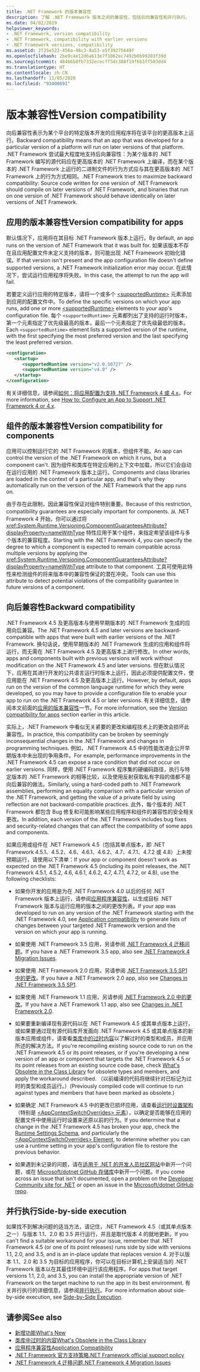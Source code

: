 ```yaml
---
title: .NET Framework 的版本兼容性
description: 了解 .NET Framework 版本之间的兼容性，包括后向兼容性和并行执行。
ms.date: 04/02/2019
helpviewer_keywords:
- .NET Framework, version compatibility
- .NET Framework, compatibility with earlier versions
- .NET Framework versions, compatibility
ms.assetid: 2f25e522-456a-48c3-8a53-e5f39275649f
ms.openlocfilehash: 2be9c4e12d6a613e7f1062ec7492b0b99203f39d
ms.sourcegitcommit: 48466b8fb7332ececff5dc388f19f6b3ff503dd4
ms.translationtype: HT
ms.contentlocale: zh-CN
ms.lasthandoff: 11/05/2020
ms.locfileid: "93400691"
---
```

# <a name="version-compatibility"></a><span data-ttu-id="d89dc-103">版本兼容性</span><span class="sxs-lookup"><span data-stu-id="d89dc-103">Version compatibility</span></span>

<span data-ttu-id="d89dc-104">向后兼容性表示为某个平台的特定版本开发的应用程序将在该平台的更高版本上运行。</span><span class="sxs-lookup"><span data-stu-id="d89dc-104">Backward compatibility means that an app that was developed for a particular version of a platform will run on later versions of that platform.</span></span> <span data-ttu-id="d89dc-105">.NET Framework 尝试最大程度地支持后向兼容性：为某个版本的 .NET Framework 编写的源代码应在更高版本的 .NET Framework 上编译，而在某个版本的 .NET Framework 上运行的二进制文件的行为方式应与其在更高版本的 .NET Framework 上的行为方式相同。</span><span class="sxs-lookup"><span data-stu-id="d89dc-105">.NET Framework tries to maximize backward compatibility: Source code written for one version of .NET Framework should compile on later versions of .NET Framework, and binaries that run on one version of .NET Framework should behave identically on later versions of .NET Framework.</span></span>

## <a name="version-compatibility-for-apps"></a><a name="Apps"></a> <span data-ttu-id="d89dc-106">应用的版本兼容性</span><span class="sxs-lookup"><span data-stu-id="d89dc-106">Version compatibility for apps</span></span>

<span data-ttu-id="d89dc-107">默认情况下，应用将在其目标 .NET Framework 版本上运行。</span><span class="sxs-lookup"><span data-stu-id="d89dc-107">By default, an app runs on the version of .NET Framework that it was built for.</span></span> <span data-ttu-id="d89dc-108">如果该版本不存在且应用配置文件未定义支持的版本，则可能出现 .NET Framework 初始化错误。</span><span class="sxs-lookup"><span data-stu-id="d89dc-108">If that version isn't present and the app configuration file doesn't define supported versions, a .NET Framework initialization error may occur.</span></span> <span data-ttu-id="d89dc-109">在此情况下，尝试运行应用程序将失败。</span><span class="sxs-lookup"><span data-stu-id="d89dc-109">In this case, the attempt to run the app will fail.</span></span>

<span data-ttu-id="d89dc-110">若要定义运行应用的特定版本，请将一个或多个 [\<supportedRuntime>](../configure-apps/file-schema/startup/supportedruntime-element.md) 元素添加到应用的配置文件中。</span><span class="sxs-lookup"><span data-stu-id="d89dc-110">To define the specific versions on which your app runs, add one or more [\<supportedRuntime>](../configure-apps/file-schema/startup/supportedruntime-element.md) elements to your app's configuration file.</span></span> <span data-ttu-id="d89dc-111">每个 `<supportedRuntime>` 元素都列出了支持的运行时版本，第一个元素指定了优先级最高的版本，最后一个元素指定了优先级最低的版本。</span><span class="sxs-lookup"><span data-stu-id="d89dc-111">Each `<supportedRuntime>` element lists a supported version of the runtime, with the first specifying the most preferred version and the last specifying the least preferred version.</span></span>

```xml
<configuration>
   <startup>
      <supportedRuntime version="v2.0.50727" />
      <supportedRuntime version="v4.0" />
   </startup>
</configuration>
```

<span data-ttu-id="d89dc-112">有关详细信息，请参阅[如何：将应用配置为支持 .NET Framework 4 或 4.x](how-to-configure-an-app-to-support-net-framework-4-or-4-5.md)。</span><span class="sxs-lookup"><span data-stu-id="d89dc-112">For more information, see [How to: Configure an App to Support .NET Framework 4 or 4.x](how-to-configure-an-app-to-support-net-framework-4-or-4-5.md).</span></span>

## <a name="version-compatibility-for-components"></a><span data-ttu-id="d89dc-113">组件的版本兼容性</span><span class="sxs-lookup"><span data-stu-id="d89dc-113">Version compatibility for components</span></span>

<span data-ttu-id="d89dc-114">应用可以控制运行它的 .NET Framework 的版本，但组件不能。</span><span class="sxs-lookup"><span data-stu-id="d89dc-114">An app can control the version of the .NET Framework on which it runs, but a component can't.</span></span> <span data-ttu-id="d89dc-115">因为组件和类库在特定应用的上下文中加载，所以它们会自动在运行应用的 .NET Framework 版本上运行。</span><span class="sxs-lookup"><span data-stu-id="d89dc-115">Components and class libraries are loaded in the context of a particular app, and that's why they automatically run on the version of the .NET Framework that the app runs on.</span></span>

<span data-ttu-id="d89dc-116">由于存在此限制，因此兼容性保证对组件特别重要。</span><span class="sxs-lookup"><span data-stu-id="d89dc-116">Because of this restriction, compatibility guarantees are especially important for components.</span></span> <span data-ttu-id="d89dc-117">从 .NET Framework 4 开始，你可以通过将 <xref:System.Runtime.Versioning.ComponentGuaranteesAttribute?displayProperty=nameWithType> 特性应用于某个组件，来指定希望该组件与多个版本的兼容程度。</span><span class="sxs-lookup"><span data-stu-id="d89dc-117">Starting with the .NET Framework 4, you can specify the degree to which a component is expected to remain compatible across multiple versions by applying the <xref:System.Runtime.Versioning.ComponentGuaranteesAttribute?displayProperty=nameWithType> attribute to that component.</span></span> <span data-ttu-id="d89dc-118">工具可使用此特性来检测组件的将来版本中的兼容性保证的潜在冲突。</span><span class="sxs-lookup"><span data-stu-id="d89dc-118">Tools can use this attribute to detect potential violations of the compatibility guarantee in future versions of a component.</span></span>

## <a name="backward-compatibility"></a><span data-ttu-id="d89dc-119">向后兼容性</span><span class="sxs-lookup"><span data-stu-id="d89dc-119">Backward compatibility</span></span>

<span data-ttu-id="d89dc-120">.NET Framework 4.5 及更高版本与使用早期版本的 .NET Framework 生成的应用向后兼容。</span><span class="sxs-lookup"><span data-stu-id="d89dc-120">The .NET Framework 4.5 and later versions are backward-compatible with apps that were built with earlier versions of the .NET Framework.</span></span> <span data-ttu-id="d89dc-121">换句话说，使用早期版本的 .NET Framework 生成的应用和组件将运行，而无需在 .NET Framework 4.5 及更高版本上进行修改。</span><span class="sxs-lookup"><span data-stu-id="d89dc-121">In other words, apps and components built with previous versions will work without modification on the .NET Framework 4.5 and later versions.</span></span> <span data-ttu-id="d89dc-122">但在默认情况下，应用在其进行开发的公共语言运行时版本上运行，因此必须提供配置文件，使应用能在 .NET Framework 4.5 及更高版本上运行。</span><span class="sxs-lookup"><span data-stu-id="d89dc-122">However, by default, apps run on the version of the common language runtime for which they were developed, so you may have to provide a configuration file to enable your app to run on the .NET Framework 4.5 or later versions.</span></span> <span data-ttu-id="d89dc-123">有关详细信息，请参阅本文前面的[应用的版本兼容性](#Apps)一节。</span><span class="sxs-lookup"><span data-stu-id="d89dc-123">For more information, see the [Version compatibility for apps](#Apps) section earlier in this article.</span></span>

<span data-ttu-id="d89dc-124">实际上，.NET Framework 中看似无关紧要的更改和编程技术上的更改会损坏此兼容性。</span><span class="sxs-lookup"><span data-stu-id="d89dc-124">In practice, this compatibility can be broken by seemingly inconsequential changes in the .NET Framework and changes in programming techniques.</span></span> <span data-ttu-id="d89dc-125">例如，.NET Framework 4.5 中的性能改进会公开早期版本中未出现的争用条件。</span><span class="sxs-lookup"><span data-stu-id="d89dc-125">For example, performance improvements in the .NET Framework 4.5 can expose a race condition that did not occur on earlier versions.</span></span> <span data-ttu-id="d89dc-126">同样，使用 .NET Framework 程序集的硬编码路径，执行与特定版本的 .NET Framework 的相等比较，以及使用反射获取私有字段的值都不是向后兼容的做法。</span><span class="sxs-lookup"><span data-stu-id="d89dc-126">Similarly, using a hard-coded path to .NET Framework assemblies, performing an equality comparison with a particular version of the .NET Framework, and getting the value of a private field by using reflection are not backward-compatible practices.</span></span> <span data-ttu-id="d89dc-127">此外，每个版本的 .NET Framework 都包含 Bug 修复和可能影响某些应用程序和组件的兼容性的安全相关更改。</span><span class="sxs-lookup"><span data-stu-id="d89dc-127">In addition, each version of the .NET Framework includes bug fixes and security-related changes that can affect the compatibility of some apps and components.</span></span>

<span data-ttu-id="d89dc-128">如果应用或组件在 .NET Framework 4.5（包括其单点版本，即 .NET Framework 4.5.1、4.5.2、4.6、4.6.1、4.6.2、4.7、4.7.1、4.7.2 或 4.8）上未按预期运行，请使用以下清单：</span><span class="sxs-lookup"><span data-stu-id="d89dc-128">If your app or component doesn't work as expected on the .NET Framework 4.5 (including its point releases, the .NET Framework 4.5.1, 4.5.2, 4.6, 4.6.1, 4.6.2, 4.7, 4.7.1, 4.7.2, or 4.8), use the following checklists:</span></span>

- <span data-ttu-id="d89dc-129">如果你开发的应用是为在 .NET Framework 4.0 以后的任何 .NET Framework 版本上运行，请参阅[应用程序兼容性](application-compatibility.md)，以生成目标 .NET Framework 版本与运行应用的版本之间的更改列表。</span><span class="sxs-lookup"><span data-stu-id="d89dc-129">If your app was developed to run on any version of the .NET Framework starting with the .NET Framework 4.0, see [Application compatibility](application-compatibility.md) to generate lists of changes between your targeted .NET Framework version and the version on which your app is running.</span></span>

- <span data-ttu-id="d89dc-130">如果使用 .NET Framework 3.5 应用，另请参阅 [.NET Framework 4 迁移问题](net-framework-4-migration-issues.md)。</span><span class="sxs-lookup"><span data-stu-id="d89dc-130">If you have a .NET Framework 3.5 app, also see [.NET Framework 4 Migration Issues](net-framework-4-migration-issues.md).</span></span>

- <span data-ttu-id="d89dc-131">如果使用 .NET Framework 2.0 应用，另请参阅 [.NET Framework 3.5 SP1 中的更改](/previous-versions/dotnet/articles/dd310284(v=msdn.10))。</span><span class="sxs-lookup"><span data-stu-id="d89dc-131">If you have a .NET Framework 2.0 app, also see [Changes in .NET Framework 3.5 SP1](/previous-versions/dotnet/articles/dd310284(v=msdn.10)).</span></span>

- <span data-ttu-id="d89dc-132">如果使用 .NET Framework 1.1 应用，另请参阅 [.NET Framework 2.0 中的更改](/previous-versions/aa570326(v=msdn.10))。</span><span class="sxs-lookup"><span data-stu-id="d89dc-132">If you have a .NET Framework 1.1 app, also see [Changes in .NET Framework 2.0](/previous-versions/aa570326(v=msdn.10)).</span></span>

- <span data-ttu-id="d89dc-133">如果要重新编译现有源代码以在 .NET Framework 4.5 或其单点版本上运行，或如果要通过现有源代码库开发面向 .NET Framework 4.5 或其单点版本的新版本应用或组件，请查看[类库中的过时内容](../whats-new/whats-obsolete.md)以了解过时的类型和成员，并应用所述的解决方法。</span><span class="sxs-lookup"><span data-stu-id="d89dc-133">If you're recompiling existing source code to run on the .NET Framework 4.5 or its point releases, or if you're developing a new version of an app or component that targets the .NET Framework 4.5 or its point releases from an existing source code base, check [What's Obsolete in the Class Library](../whats-new/whats-obsolete.md) for obsolete types and members, and apply the workaround described.</span></span> <span data-ttu-id="d89dc-134">（以前编译的代码将继续针对已标记为过时的类型和成员运行。）</span><span class="sxs-lookup"><span data-stu-id="d89dc-134">(Previously compiled code will continue to run against types and members that have been marked as obsolete.)</span></span>

- <span data-ttu-id="d89dc-135">如果确定 .NET Framework 4.5 中的更改已损坏应用，请查看[运行时设置架构](../configure-apps/file-schema/runtime/index.md)（特别是 [\<AppContextSwitchOverrides> 元素](../configure-apps/file-schema/runtime/appcontextswitchoverrides-element.md)），以确定是否能够在应用的配置文件中使用运行时设置来还原以前的行为。</span><span class="sxs-lookup"><span data-stu-id="d89dc-135">If you determine that a change in the .NET Framework 4.5 has broken your app, check the [Runtime Settings Schema](../configure-apps/file-schema/runtime/index.md), and particularly the [\<AppContextSwitchOverrides> Element](../configure-apps/file-schema/runtime/appcontextswitchoverrides-element.md), to determine whether you can use a runtime setting in your app's configuration file to restore the previous behavior.</span></span>

- <span data-ttu-id="d89dc-136">如果遇到未记录的问题，请在[适用于 .NET 的开发人员社区网站](https://aka.ms/feedback/report?space=61)中新开一个问题，或在 [Microsoft/dotnet GitHub 存储库](https://github.com/microsoft/dotnet/issues)中新开一个问题。</span><span class="sxs-lookup"><span data-stu-id="d89dc-136">If you come across an issue that isn't documented, open a problem on the [Developer Community site for .NET](https://aka.ms/feedback/report?space=61) or open an issue in the [Microsoft/dotnet GitHub repo](https://github.com/microsoft/dotnet/issues).</span></span>

## <a name="side-by-side-execution"></a><span data-ttu-id="d89dc-137">并行执行</span><span class="sxs-lookup"><span data-stu-id="d89dc-137">Side-by-side execution</span></span>

<span data-ttu-id="d89dc-138">如果找不到解决问题的适当方法，请记住，.NET Framework 4.5（或其单点版本之一）与版本 1.1、2.0 和 3.5 并行运行，并且是取代版本 4 的就地更新。</span><span class="sxs-lookup"><span data-stu-id="d89dc-138">If you can't find a suitable workaround for your issue, remember that .NET Framework 4.5 (or one of its point releases) runs side by side with versions 1.1, 2.0, and 3.5, and is an in-place update that replaces version 4.</span></span> <span data-ttu-id="d89dc-139">对于以版本 1.1、2.0 和 3.5 为目标的应用程序，你可以在目标计算机上安装适当的 .NET Framework 版本以在其最佳环境中运行该应用程序。</span><span class="sxs-lookup"><span data-stu-id="d89dc-139">For apps that target versions 1.1, 2.0, and 3.5, you can install the appropriate version of .NET Framework on the target machine to run the app in its best environment.</span></span> <span data-ttu-id="d89dc-140">有关并行执行的详细信息，请参阅[并行执行](../deployment/side-by-side-execution.md)。</span><span class="sxs-lookup"><span data-stu-id="d89dc-140">For more information about side-by-side execution, see [Side-by-Side Execution](../deployment/side-by-side-execution.md).</span></span>

## <a name="see-also"></a><span data-ttu-id="d89dc-141">请参阅</span><span class="sxs-lookup"><span data-stu-id="d89dc-141">See also</span></span>

- [<span data-ttu-id="d89dc-142">新增功能</span><span class="sxs-lookup"><span data-stu-id="d89dc-142">What's New</span></span>](../whats-new/index.md)
- [<span data-ttu-id="d89dc-143">类库中过时的内容</span><span class="sxs-lookup"><span data-stu-id="d89dc-143">What's Obsolete in the Class Library</span></span>](../whats-new/whats-obsolete.md)
- [<span data-ttu-id="d89dc-144">应用程序兼容性</span><span class="sxs-lookup"><span data-stu-id="d89dc-144">Application Compatibility</span></span>](application-compatibility.md)
- [<span data-ttu-id="d89dc-145">.NET Framework 官方支持策略</span><span class="sxs-lookup"><span data-stu-id="d89dc-145">.NET Framework official support policy</span></span>](https://dotnet.microsoft.com/platform/support/policy/dotnet-framework)
- [<span data-ttu-id="d89dc-146">.NET Framework 4 迁移问题</span><span class="sxs-lookup"><span data-stu-id="d89dc-146">.NET Framework 4 Migration Issues</span></span>](net-framework-4-migration-issues.md)
